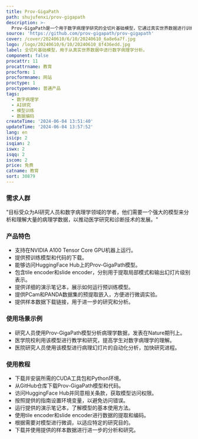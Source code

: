 ```yaml
---
title: Prov-GigaPath
path: shujufenxi/prov-gigapath
description: >-
  Prov-GigaPath是一个用于数字病理学研究的全切片基础模型，它通过真实世界数据进行训练，旨在支持AI研究人员在病理学基础模型和数字病理幻灯片数据编码方面的研究。该模型由多位作者共同开发，并在Nature期刊上发表。它不适用于临床护理或任何临床决策制定目的，仅限于研究使用。
source: 'https://github.com/prov-gigapath/prov-gigapath'
cover: /cover/20240610/6/10/20240610_6a8e6a7f.jpg
logo: /logo/20240610/6/10/20240610_8f436edd.jpg
label: 全切片基础模型，用于从真实世界数据中进行数字病理学分析。
component: false
procattr: 11
procattrname: 教育
procform: 1
procformname: 网站
proctype: 1
proctypename: 普通产品
tags:
  - 数字病理学
  - AI研究
  - 模型训练
  - 数据编码
createTime: '2024-06-04 13:51:40'
updateTime: '2024-06-04 13:57:52'
lang: en
isicp: 2
isqian: 2
iswx: 2
isqq: 2
iscom: 2
price: 免费
catname: 教育
sort: 30879
---
```




### 需求人群
"目标受众为AI研究人员和数字病理学领域的学者，他们需要一个强大的模型来分析和理解大量的病理学数据，以推动医学研究和诊断技术的发展。"

### 产品特色
* 支持在NVIDIA A100 Tensor Core GPU机器上运行。
* 提供预训练模型和代码的下载。
* 能够访问HuggingFace Hub上的Prov-GigaPath模型。
* 包含tile encoder和slide encoder，分别用于提取局部模式和输出幻灯片级别表示。
* 提供详细的演示笔记本，展示如何运行预训练模型。
* 提供PCam和PANDA数据集的预提取嵌入，方便进行微调实验。
* 提供样本数据下载链接，用于进一步的研究和分析。

### 使用场景示例
* 研究人员使用Prov-GigaPath模型分析病理学数据，发表在Nature期刊上。
* 医学院校利用该模型进行教学和研究，提高学生对数字病理学的理解。
* 医院研究人员使用该模型进行病理幻灯片的自动化分析，加快研究进程。

### 使用教程
* 下载并安装所需的CUDA工具包和Python环境。
* 从GitHub仓库下载Prov-GigaPath模型和代码。
* 访问HuggingFace Hub并同意相关条款，获取模型访问权限。
* 按照提供的指南设置环境变量，以避免访问错误。
* 运行提供的演示笔记本，了解模型的基本使用方法。
* 使用tile encoder和slide encoder进行数据的提取和编码。
* 根据需要对模型进行微调，以适应特定的研究目的。
* 下载并使用提供的样本数据进行进一步的分析和研究。

  
